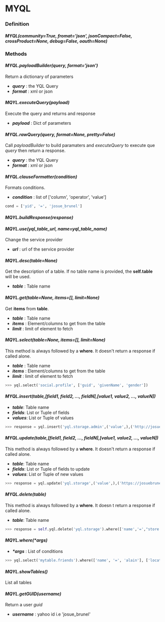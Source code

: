 MYQL
====

### **Definition**

#### *MYQL(community=True, fromat='json', jsonCompact=False, crossProduct=None, debug=False, oauth=None)*

### **Methods**

#### *MYQL.payloadBuilder(query, format='json')*

Return a dictionary of parameters

* ***query*** : the YQL Query
* ***format*** : xml or json

#### *MQYL.executeQuery(payload)*

Execute the query and returns and response

* ***payload*** : Dict of parameters


#### *MYQL.rawQuery(query, format=None, pretty=False)*

Call *payloadBuilder* to build paramaters and *executeQuery* to execute que *query* then return a response.

* ***query*** : the YQL Query
* ***format*** : xml or json

#### *MYQL.clauseFormatter(condition)*

Formats conditions. 

*  ***condition*** : list of ['column', 'operator', 'value']
```python
cond = ['yid', '=', 'josue_brunel']
```


#### *MQYL.buildResponse(response)*

#### *MQYL.use(yql_table_url, name=yql_table_name)*

 Change the service provider

* ***url*** : url of the service provider


#### *MQYL.desc(table=None)*

Get the description of a table.
If no table name is provided, the **self.table** will be used.

* ***table*** : Table name

#### *MQYL.get(table=None, items=[], limit=None)*

Get **items** from **table**.

* ***table*** : Table name
* ***items*** : Element/columns to get from the table
* ***limit*** : limit of element to fetch


#### *MQYL.select(table=None, items=[], limit=None)*
This method is always followed by a **where**. It doesn't return a response if called alone.

* ***table*** : Table name
* ***items*** : Element/columns to get from the table
* ***limit*** : limit of element to fetch

```python
>>> yql.select('social.profile', ['guid', 'givenName', 'gender'])
```

#### *MYQL.insert(table,[field1, field2, ..., fieldN],[value1, value2, ..., valueN])*
* ***table***: Table name
* ***fields***: List or Tuple of fields
* ***values***: List or Tuple of values

```python
>>> response = yql.insert('yql.storage.admin',('value',),('http://josuebrunel.org',))
```

#### *MYQL.update(table,[field1, field2, ..., fieldN],[value1, value2, ..., valueN])*
This method is always followed by a **where**. It doesn't return a response if called alone.

* ***table***: Table name
* ***fields***: List or Tuple of fields to update
* ***values***: List or Tuple of new values

```python
>>> response = yql.update('yql.storage',('value',),('https://josuebrunel.org',)).where(['name','=',"store://Rqb5fbQyDvrfHJiClWnZ6q"])
```

#### *MYQL.delete(table)*
This method is always followed by a **where**. It doesn t return a response if called alone.

* ***table***: Table name

```python
>>> response = self.yql.delete('yql.storage').where(['name','=',"store://Rqb5fbQyDvrfHJiClWnZ6q"])
```

#### *MQYL.where(\*args)*

* ***\*args*** : List of conditions

```python
>>> yql.select('mytable.friends').where(['name', '=', 'alain'], ['location', '!=', 'paris'])
```

#### *MQYL.showTables()*

List all tables 

#### *MQYL.getGUID(username)*

Return a user *guid* 

* ***username*** : yahoo id i.e 'josue_brunel'
